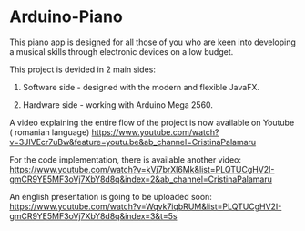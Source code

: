 # Arduino-Piano

This piano app is designed for all those of you who are keen into developing a musical skills through electronic devices on a low budget.

This project is devided in 2 main sides:
1. Software side - designed with the modern and flexible JavaFX.



2. Hardware side - working with Arduino Mega 2560.

A video explaining the entire flow of the project is now available on Youtube ( romanian language)
https://www.youtube.com/watch?v=3JIVEcr7uBw&feature=youtu.be&ab_channel=CristinaPalamaru


For the code implementation, there is available another video:
https://www.youtube.com/watch?v=kVj7brXl6Mk&list=PLQTUCgHV2I-gmCR9YE5MF3oVj7XbY8d8q&index=2&ab_channel=CristinaPalamaru

An english presentation is going to be uploaded soon:
https://www.youtube.com/watch?v=Wqvk7iqbRUM&list=PLQTUCgHV2I-gmCR9YE5MF3oVj7XbY8d8q&index=3&t=5s
